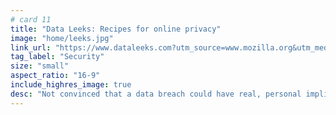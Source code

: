 ```yaml
---
# card 11
title: "Data Leeks: Recipes for online privacy"
image: "home/leeks.jpg"
link_url: "https://www.dataleeks.com?utm_source=www.mozilla.org&utm_medium=referral&utm_campaign=homepage&utm_content=card"
tag_label: "Security"
size: "small"
aspect_ratio: "16-9"
include_highres_image: true
desc: "Not convinced that a data breach could have real, personal implications? These stories might change your mind."
---
```

